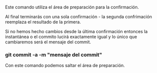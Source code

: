 Este comando utiliza el área de preparación para la confirmación.

Al final terminarás con una sola confirmación - la segunda confrimación reemplaza el resultado de la primera.

Si no hemos hecho cambios desde la última confirmación entonces la instantánea o el commito lucirá exactamente igual y lo único que cambiaremos será el mensaje del commit.

### git commit -a -m "mensaje del commit"
Con este comando podemos saltar el área de preparación.
